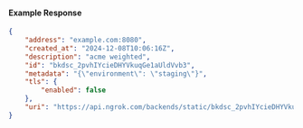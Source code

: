 <!-- Code generated for API Clients. DO NOT EDIT. -->

#### Example Response

```json
{
	"address": "example.com:8080",
	"created_at": "2024-12-08T10:06:16Z",
	"description": "acme weighted",
	"id": "bkdsc_2pvhIYcieDHYVkuqGe1aUldVvb3",
	"metadata": "{\"environment\": \"staging\"}",
	"tls": {
		"enabled": false
	},
	"uri": "https://api.ngrok.com/backends/static/bkdsc_2pvhIYcieDHYVkuqGe1aUldVvb3"
}
```
